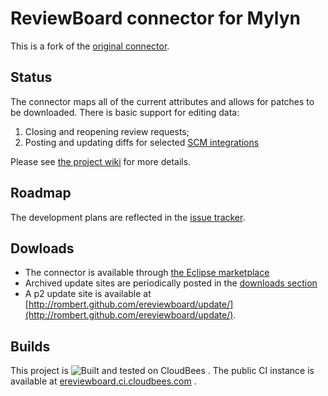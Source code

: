 ReviewBoard connector for Mylyn
===============================

This is a fork of the [original connector](http://github.com/mknittig/ereviewboard).

Status
------

The connector maps all of the current attributes and allows for patches to be downloaded.
There is basic support for editing data:

1. Closing and reopening review requests;
1. Posting and updating diffs for selected [SCM integrations](ereviewboard/wiki/SCM-Integrations)

Please see [the project wiki](ereviewboard/wiki) for more details.

Roadmap
-------

The development plans are reflected in the [issue tracker](ereviewboard/issues).

Dowloads
--------

* The connector is available through [the Eclipse marketplace](http://marketplace.eclipse.org/content/ereviewboard)
* Archived update sites are periodically posted in the [downloads section](ereviewboard/archives/master)
* A p2 update site is available at [http://rombert.github.com/ereviewboard/update/](http://rombert.github.com/ereviewboard/update/).

Builds
----------

This project is ![Built and tested on CloudBees](http://static-www.cloudbees.com/images/badges/CBbadge_builton_125.png) . The public CI instance is available at [ereviewboard.ci.cloudbees.com](https://ereviewboard.ci.cloudbees.com/) .
